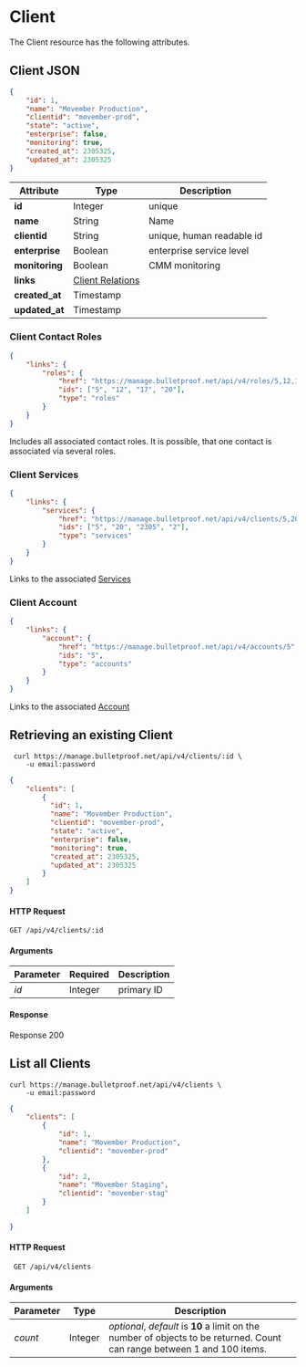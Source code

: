 # Client

The Client resource has the following attributes.

## Client JSON

```json
{
    "id": 1,
    "name": "Movember Production",
    "clientid": "movember-prod",
    "state": "active",
    "enterprise": false,
    "monitoring": true,
    "created_at": 2305325,
    "updated_at": 2305325
}
```

Attribute | Type | Description
--- | --- | ---
**id** | Integer | unique
**name** | String | Name
**clientid** | String | unique, human readable id
**enterprise** | Boolean | enterprise service level
**monitoring** | Boolean | CMM monitoring
**links** | [Client Relations](#client-contact-roles)
**created_at** | Timestamp |
**updated_at** | Timestamp |

### Client Contact Roles

```json
{
    "links": {
        "roles": {
            "href": "https://manage.bulletproof.net/api/v4/roles/5,12,17,20",
            "ids": ["5", "12", "17", "20"],
            "type": "roles"
        }
    }
}
```

Includes all associated contact roles. It is possible, that one contact is associated via several roles.

### Client Services

```json
{
    "links": {
        "services": {
            "href": "https://manage.bulletproof.net/api/v4/clients/5,20,2305,2",
            "ids": ["5", "20", "2305", "2"],
            "type": "services"
        }
    }
}
```

Links to the associated [Services](#service)

### Client Account

```json
{
    "links": {
        "account": {
            "href": "https://manage.bulletproof.net/api/v4/accounts/5",
            "ids": "5",
            "type": "accounts"
        }
    }
}
```

Links to the associated [Account](#account)

## Retrieving an existing Client

```curl
 curl https://manage.bulletproof.net/api/v4/clients/:id \
    -u email:password
```

```json
{
    "clients": [
        {
          "id": 1,
          "name": "Movember Production",
          "clientid": "movember-prod",
          "state": "active",
          "enterprise": false,
          "monitoring": true,
          "created_at": 2305325,
          "updated_at": 2305325
        }
    ]
}
```

#### HTTP Request

``` GET /api/v4/clients/:id ```

#### Arguments

Parameter | Required | Description
--- | --- | ---
*id* | Integer | primary ID

#### Response

Response 200

## List all Clients

```curl
curl https://manage.bulletproof.net/api/v4/clients \
    -u email:password
```

```json
{
    "clients": [
        {
            "id": 1,
            "name": "Movember Production",
            "clientid": "movember-prod"
        },
        {
            "id": 2,
            "name": "Movember Staging",
            "clientid": "movember-stag"
        }
    ]

}
```
#### HTTP Request

``` GET /api/v4/clients```

#### Arguments

Parameter | Type | Description
--- | --- | ---
*count* | Integer | *optional*, *default* is **10** a limit on the number of objects to be returned. Count can range between 1 and 100 items.
